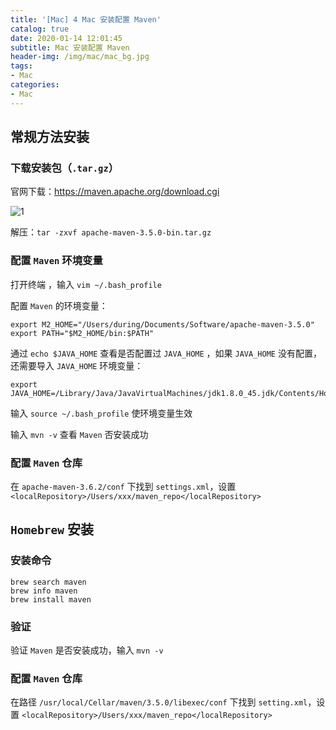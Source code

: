 ```yaml
---
title: '[Mac] 4 Mac 安装配置 Maven'
catalog: true
date: 2020-01-14 12:01:45
subtitle: Mac 安装配置 Maven
header-img: /img/mac/mac_bg.jpg
tags:
- Mac
categories:
- Mac
---
```


## 常规方法安装

### 下载安装包（`.tar.gz`）
官网下载：https://maven.apache.org/download.cgi

![1](1.png)

解压：`tar -zxvf apache-maven-3.5.0-bin.tar.gz`


### 配置 `Maven` 环境变量
打开终端 ，输入 `vim ~/.bash_profile`

配置 `Maven` 的环境变量：
```shell
export M2_HOME="/Users/during/Documents/Software/apache-maven-3.5.0"
export PATH="$M2_HOME/bin:$PATH"
```

通过 `echo $JAVA_HOME` 查看是否配置过 `JAVA_HOME` ，如果 `JAVA_HOME` 没有配置，还需要导入 `JAVA_HOME` 环境变量：
```shell
export JAVA_HOME=/Library/Java/JavaVirtualMachines/jdk1.8.0_45.jdk/Contents/Home
```

输入 `source ~/.bash_profile` 使环境变量生效

输入 `mvn -v` 查看 `Maven` 否安装成功

### 配置 `Maven` 仓库
在 `apache-maven-3.6.2/conf` 下找到 `settings.xml`，设置 `<localRepository>/Users/xxx/maven_repo</localRepository>`

## `Homebrew` 安装
### 安装命令
```shell
brew search maven
brew info maven
brew install maven
```

### 验证
验证 `Maven` 是否安装成功，输入 `mvn -v` 

### 配置 `Maven` 仓库
在路径 `/usr/local/Cellar/maven/3.5.0/libexec/conf` 下找到 `setting.xml`，设置 `<localRepository>/Users/xxx/maven_repo</localRepository>`



